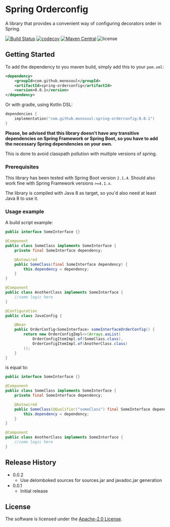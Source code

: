 # Spring Orderconfig
A library that provides a convenient way of configuring decorators order in Spring.

[![Build Status](https://travis-ci.com/monosoul/spring-orderconfig.svg?branch=master)](https://travis-ci.com/monosoul/spring-orderconfig)
[![codecov](https://codecov.io/gh/monosoul/spring-orderconfig/branch/master/graph/badge.svg)](https://codecov.io/gh/monosoul/spring-orderconfig)
[![Maven Central](https://maven-badges.herokuapp.com/maven-central/com.github.monosoul/spring-orderconfig/badge.svg)](https://maven-badges.herokuapp.com/maven-central/com.github.monosoul/spring-orderconfig)
![license](https://img.shields.io/github/license/monosoul/spring-orderconfig.svg)

## Getting Started
To add the dependency to you maven build, simply add this to your `pom.xml`:
```xml
<dependency>
    <groupId>com.github.monosoul</groupId>
    <artifactId>spring-orderconfig</artifactId>
    <version>0.0.1</version>
</dependency>
```

Or with gradle, using Kotlin DSL:
```kotlin
dependencies {
    implementation("com.github.monosoul:spring-orderconfig:0.0.1")
}
```

**Please, be advised that this library doesn't have any transitive dependencies on Spring Framework or Spring Boot,
so you have to add the necessary Spring dependencies on your own.**

This is done to avoid classpath pollution with multiple versions of spring.

### Prerequisites
This library has been tested with Spring Boot version `2.1.4`. Should also work fine with Spring Framework versions
 `>=4.1.x`.

The library is compiled with Java 8 as target, so you'd also need at least Java 8 to use it.

### Usage example
A build script example:
```java
public interface SomeInterface {}

@Component
public class SomeClass implements SomeInterface {
    private final SomeInterface dependency;

    @Autowired
    public SomeClass(final SomeInterface dependency) {
        this.dependency = dependency;
    }
}

@Component
public class AnotherClass implements SomeInterface {
    //some logic here
}

@Configuration
public class JavaConfig {

    @Bean
    public OrderConfig<SomeInterface> someInterfaceOrderConfig() {
        return new OrderConfigImpl<>(Arrays.asList(
            OrderConfigItemImpl.of(SomeClass.class),
            OrderConfigItemImpl.of(AnotherClass.class)
        ));
    }
}
```

is equal to:

```java
public interface SomeInterface {}

@Component
public class SomeClass implements SomeInterface {
    private final SomeInterface dependency;

    @Autowired
    public SomeClass(@Qualifier("someClass") final SomeInterface dependency) {
        this.dependency = dependency;
    }
}

@Component
public class AnotherClass implements SomeInterface {
    //some logic here
}
```

## Release History
* 0.0.2
    * Use delomboked sources for sources.jar and javadoc.jar generation
* 0.0.1
    * Initial release
    
## License
The software is licensed under the [Apache-2.0 License](LICENSE).